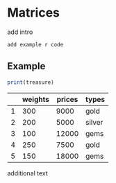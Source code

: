 # Matrices
add intro

```r
add example r code
```


## Example

```r
print(treasure)
```
|         | weights |  prices | types   |
|---------|---------|---------|---------|
|    1    |     300 |   9000  | gold    |
|    2    |     200 |   5000  | silver  |
|    3    |     100 |  12000  | gems    |
|    4    |     250 |   7500  | gold    |
|    5    |     150 |  18000  | gems    |

additional text
